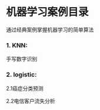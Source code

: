 # 机器学习案例目录
通过经典案例掌握机器学习的简单算法

### 1. KNN:

手写数字识别

### 2. logistic:

2.1癌症分类预测

2.2电信客户流失分析









